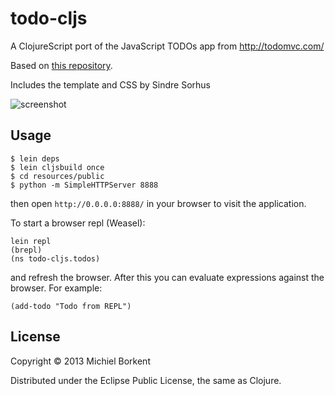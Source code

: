 # todo-cljs

A ClojureScript port of the JavaScript TODOs app from http://todomvc.com/

Based on [this repository](https://github.com/dfuenzalida/todo-cljs).

Includes the template and CSS by Sindre Sorhus

![screenshot](http://4.bp.blogspot.com/-s3FkdftKDzo/US_LtUoKnGI/AAAAAAAAEKw/-WupdgyHRUs/s1600/todos-cljs.png)

## Usage

```
$ lein deps
$ lein cljsbuild once
$ cd resources/public
$ python -m SimpleHTTPServer 8888
```

then open `http://0.0.0.0:8888/` in your browser to visit the application.

To start a browser repl (Weasel):

```
lein repl
(brepl)
(ns todo-cljs.todos)
```

and refresh the browser. After this you can evaluate expressions against the browser.
For example:

```
(add-todo "Todo from REPL")
```

## License

Copyright © 2013 Michiel Borkent

Distributed under the Eclipse Public License, the same as Clojure.
